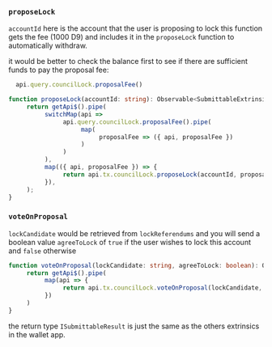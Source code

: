 ### `proposeLock`

`accountId` here is the account that the user is proposing to lock
this function gets the fee (1000 D9) and includes it in the `proposeLock` function to automatically withdraw.

it would be better to check the balance first to see if there are sufficient funds to pay the proposal fee:

```typescript
  api.query.councilLock.proposalFee()
```

```typescript
function proposeLock(accountId: string): Observable<SubmittableExtrinsic<"rxjs", ISubmittableResult>> {
     return getApi$().pipe(
          switchMap(api =>
               api.query.councilLock.proposalFee().pipe(
                    map(
                         proposalFee => ({ api, proposalFee })
                    )
               )
          ),
          map(({ api, proposalFee }) => {
               return api.tx.councilLock.proposeLock(accountId, proposalFee);
          }),
     );
}
```


### `voteOnProposal`

`lockCandidate` would be retrieved from `lockReferendums` and you will send a boolean value `agreeToLock` of `true` if the user wishes to lock this account and `false` otherwise
```typescript
function voteOnProposal(lockCandidate: string, agreeToLock: boolean): Observable<SubmittableExtrinsic<"rxjs", ISubmittableResult>> {
     return getApi$().pipe(
          map(api => {
               return api.tx.councilLock.voteOnProposal(lockCandidate, agreeToLock);
          })
     )
}
```

the return type `ISubmittableResult` is just the same as the others extrinsics in the wallet app. 



